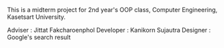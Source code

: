 This is a midterm project for 2nd year's OOP class, Computer Engineering, Kasetsart University.

Adviser : Jittat Fakcharoenphol
Developer : Kanikorn Sujautra
Designer : Google's search result